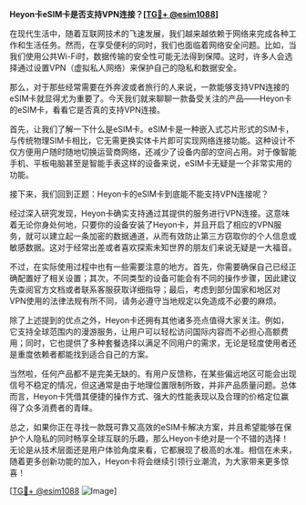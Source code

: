 **Heyon卡eSIM卡是否支持VPN连接？[[TG💪+ @esim1088](https://t.me/s/esim1088)]**

在现代生活中，随着互联网技术的飞速发展，我们越来越依赖于网络来完成各种工作和生活任务。然而，在享受便利的同时，我们也面临着网络安全问题。比如，当我们使用公共Wi-Fi时，数据传输的安全性可能无法得到保障。这时，许多人会选择通过设置VPN（虚拟私人网络）来保护自己的隐私和数据安全。

那么，对于那些经常需要在外奔波或者旅行的人来说，一款能够支持VPN连接的eSIM卡就显得尤为重要了。今天我们就来聊聊一款备受关注的产品——Heyon卡的eSIM卡，看看它是否真的支持VPN连接。

首先，让我们了解一下什么是eSIM卡。eSIM卡是一种嵌入式芯片形式的SIM卡，与传统物理SIM卡相比，它无需更换实体卡片即可实现网络连接功能。这种设计不仅方便用户随时随地切换运营商网络，还减少了设备内部的空间占用。对于像智能手机、平板电脑甚至是智能手表这样的设备来说，eSIM卡无疑是一个非常实用的功能。

接下来，我们回到正题：Heyon卡的eSIM卡到底能不能支持VPN连接呢？

经过深入研究发现，Heyon卡确实支持通过其提供的服务进行VPN连接。这意味着无论你身处何地，只要你的设备安装了Heyon卡，并且开启了相应的VPN服务，就可以建立起一条加密的数据通道，从而有效防止第三方窃取你的个人信息或敏感数据。这对于经常出差或者喜欢探索未知世界的朋友们来说无疑是一大福音。

不过，在实际使用过程中也有一些需要注意的地方。首先，你需要确保自己已经正确配置好了相关设置；其次，不同类型的设备可能会有不同的操作步骤，因此建议先查阅官方文档或者联系客服获取详细指导；最后，考虑到部分国家和地区对VPN使用的法律法规有所不同，请务必遵守当地规定以免造成不必要的麻烦。

除了上述提到的优点之外，Heyon卡还拥有其他诸多亮点值得大家关注。例如，它支持全球范围内的漫游服务，让用户可以轻松访问国际内容而不必担心高额费用；同时，它也提供了多种套餐选择以满足不同用户的需求，无论是轻度使用者还是重度依赖者都能找到适合自己的方案。

当然啦，任何产品都不是完美无缺的。有用户反馈称，在某些偏远地区可能会出现信号不稳定的情况，但这通常是由于地理位置限制所致，并非产品质量问题。总体而言，Heyon卡凭借其便捷的操作方式、强大的性能表现以及合理的价格定位赢得了众多消费者的青睐。

总之，如果你正在寻找一款既可靠又高效的eSIM卡解决方案，并且希望能够在保护个人隐私的同时畅享全球互联的乐趣，那么Heyon卡绝对是一个不错的选择！无论是从技术层面还是用户体验角度来看，它都展现了极高的水准。相信在未来，随着更多创新功能的加入，Heyon卡将会继续引领行业潮流，为大家带来更多惊喜！

[[TG💪+ @esim1088](https://t.me/s/esim1088) ![Image](https://i.postimg.cc/4NQfJmqS/Snipaste-2025-05-13-00-14-12.png)]